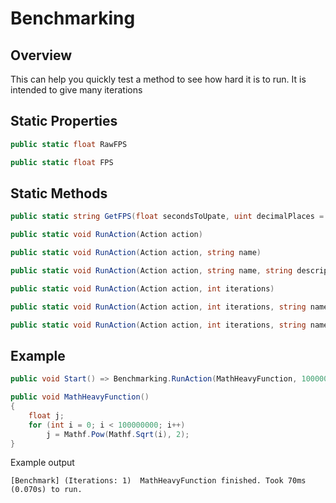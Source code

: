 # Benchmarking

## Overview

This can help you quickly test a method to see how hard it is to run. It is intended to give many iterations 

## Static Properties

```csharp
public static float RawFPS
```
```csharp
public static float FPS
```

## Static Methods

```csharp
public static string GetFPS(float secondsToUpate, uint decimalPlaces = 0)
```
```csharp
public static void RunAction(Action action)
```
```csharp
public static void RunAction(Action action, string name)
```
```csharp
public static void RunAction(Action action, string name, string description)
```
```csharp
public static void RunAction(Action action, int iterations)
```
```csharp
public static void RunAction(Action action, int iterations, string name)
```
```csharp
public static void RunAction(Action action, int iterations, string name, string description)
```

## Example

```csharp
public void Start() => Benchmarking.RunAction(MathHeavyFunction, 100000, "MathHeavyFunction"); 

public void MathHeavyFunction()
{
    float j;
    for (int i = 0; i < 100000000; i++)
        j = Mathf.Pow(Mathf.Sqrt(i), 2);
}

```
Example output

```
[Benchmark] (Iterations: 1)  MathHeavyFunction finished. Took 70ms (0.070s) to run.
```